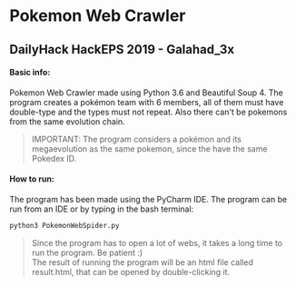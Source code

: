 # Pokemon Web Crawler

## DailyHack HackEPS 2019 - Galahad_3x

#### Basic info:
Pokemon Web Crawler made using Python 3.6 and Beautiful Soup 4. The program creates a pokémon team with 6 members, all of them must have double-type and the types must not repeat. Also there can't be pokemons from the same evolution chain.
> IMPORTANT: The program considers a pokémon and its megaevolution as the same pokemon, since the have the same Pokedex ID.  

#### How to run:
The program has been made using the PyCharm IDE. The program can be run from an IDE or by typing in the bash terminal:
```bash
python3 PokemonWebSpider.py
```
> Since the program has to open a lot of webs, it takes a long time to run the program. Be patient :)  
The result of running the program will be an html file called result.html, that can be opened by double-clicking it. 